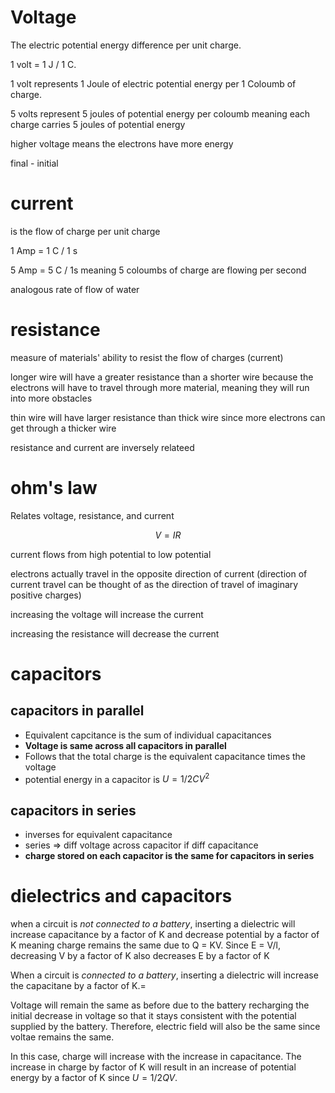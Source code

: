 # Voltage
The electric potential energy difference per unit charge. 

1 volt = 1 J / 1 C.

1 volt represents 1 Joule of electric potential energy per 1 Coloumb of charge.

5 volts represent 5 joules of potential energy per coloumb meaning each charge carries 5 joules of potential energy

higher voltage means the electrons have more energy

final - initial

# current
is the flow of charge per unit charge

1 Amp = 1 C / 1 s

5 Amp = 5 C / 1s meaning 5 coloumbs of charge are flowing per second

analogous rate of flow of water

# resistance 
measure of materials' ability to resist the flow of charges (current)

longer wire will have a greater resistance than a shorter wire because the electrons will have to travel through more material, meaning they will run into more obstacles

thin wire will have larger resistance than thick wire since more electrons can get through a thicker wire

resistance and current are inversely relateed

# ohm's law
Relates voltage, resistance, and current

$$V = IR$$ 

current flows from high potential to low potential 

electrons actually travel in the opposite direction of current (direction of current travel can be thought of as the direction of travel of imaginary positive charges)

increasing the voltage will increase the current

increasing the resistance will decrease the current

# capacitors

## capacitors in parallel
- Equivalent capcitance is the sum of individual capacitances
- **Voltage is same across all capacitors in parallel**
- Follows that the total charge is the equivalent capacitance times the voltage  
- potential energy in a capacitor is $U = 1/2 CV^2$


## capacitors in series
- inverses for equivalent capacitance
- series => diff voltage across capacitor if diff capacitance
- **charge stored on each capacitor is the same for capacitors in series**

# dielectrics and capacitors
when a circuit is *not connected to a battery*, inserting a dielectric will increase capacitance by a factor of K and decrease potential by a factor of K meaning charge remains the same due to Q = KV. 
Since E = V/l, decreasing V by a factor of K also decreases E by a factor of K

When a circuit is *connected to a battery*, inserting a dielectric will increase the capacitane by a factor of K.=

Voltage will remain the same as before due to the battery recharging the initial decrease in voltage so that it stays consistent with the potential supplied by the battery. Therefore, electric field will also be the same since voltae remains the same.

In this case, charge will increase with the increase in capacitance. The increase in charge by factor of K will result in an increase of potential energy by a factor of K since $U = 1/2 Q V$.